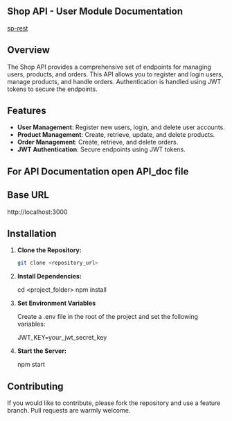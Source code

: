 ##                                      Shop API - User Module Documentation
[sp-rest](https://sp-rest.vercel.app/)

## Overview

The Shop API provides a comprehensive set of endpoints for managing users, products, and orders. This API allows you to register and login users, manage products, and handle orders. Authentication is handled using JWT tokens to secure the endpoints.

## Features

- **User Management**: Register new users, login, and delete user accounts.
- **Product Management**: Create, retrieve, update, and delete products.
- **Order Management**: Create, retrieve, and delete orders.
- **JWT Authentication**: Secure endpoints using JWT tokens.

## For API Documentation open API_doc file

## Base URL

http://localhost:3000

## Installation

1. **Clone the Repository:**

   ```bash
   git clone <repository_url>

   ```

2. **Install Dependencies:**

   cd <project_folder>
   npm install

3. **Set Environment Variables**

   Create a .env file in the root of the project and set the following variables:

   JWT_KEY=your_jwt_secret_key

4. **Start the Server:**

   npm start

## Contributing

If you would like to contribute, please fork the repository and use a feature branch. Pull requests are warmly welcome.
